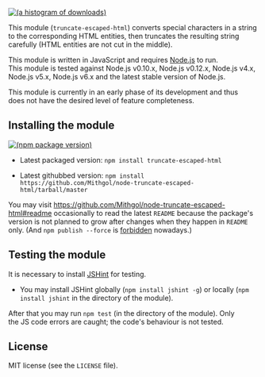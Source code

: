 [![(a histogram of downloads)](https://nodei.co/npm-dl/truncate-escaped-html.png?height=3)](https://npmjs.org/package/truncate-escaped-html)

This module (`truncate-escaped-html`) converts special characters in a string to the corresponding HTML entities, then truncates the resulting string carefully (HTML entities are not cut in the middle).

This module is written in JavaScript and requires [Node.js](http://nodejs.org/) to run. This module is tested against Node.js v0.10.x, Node.js v0.12.x, Node.js v4.x, Node.js v5.x, Node.js v6.x and the latest stable version of Node.js.

This module is currently in an early phase of its development and thus does not have the desired level of feature completeness.

## Installing the module

[![(npm package version)](https://nodei.co/npm/truncate-escaped-html.png?downloads=true&downloadRank=true)](https://npmjs.org/package/truncate-escaped-html)

* Latest packaged version: `npm install truncate-escaped-html`

* Latest githubbed version: `npm install https://github.com/Mithgol/node-truncate-escaped-html/tarball/master`

You may visit https://github.com/Mithgol/node-truncate-escaped-html#readme occasionally to read the latest `README` because the package's version is not planned to grow after changes when they happen in `README` only. (And `npm publish --force` is [forbidden](http://blog.npmjs.org/post/77758351673/no-more-npm-publish-f) nowadays.)

## Testing the module

It is necessary to install [JSHint](http://jshint.com/) for testing.

* You may install JSHint globally (`npm install jshint -g`) or locally (`npm install jshint` in the directory of the module).

After that you may run `npm test` (in the directory of the module). Only the JS code errors are caught; the code's behaviour is not tested.

## License

MIT license (see the `LICENSE` file).
